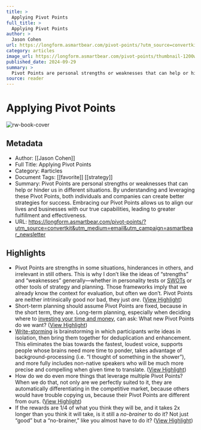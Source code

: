 ```yaml
---
title: >
  Applying Pivot Points
full_title: >
  Applying Pivot Points
author: >
  Jason Cohen
url: https://longform.asmartbear.com/pivot-points/?utm_source=convertkit&utm_medium=email&utm_campaign=asmartbear_newsletter
category: articles
image_url: https://longform.asmartbear.com/pivot-points/thumbnail-1200w.png
published_date: 2024-09-29
summary: >
  Pivot Points are personal strengths or weaknesses that can help or hinder us in different situations. By understanding and leveraging these Pivot Points, both individuals and companies can create better strategies for success. Embracing our Pivot Points allows us to align our lives and businesses with our true capabilities, leading to greater fulfillment and effectiveness.
source: reader
---
```

# Applying Pivot Points

![rw-book-cover](https://longform.asmartbear.com/pivot-points/thumbnail-1200w.png)

## Metadata
- Author: [[Jason Cohen]]
- Full Title: Applying Pivot Points
- Category: #articles
- Document Tags: [[favorite]] [[strategy]] 
- Summary: Pivot Points are personal strengths or weaknesses that can help or hinder us in different situations. By understanding and leveraging these Pivot Points, both individuals and companies can create better strategies for success. Embracing our Pivot Points allows us to align our lives and businesses with our true capabilities, leading to greater fulfillment and effectiveness.
- URL: https://longform.asmartbear.com/pivot-points/?utm_source=convertkit&utm_medium=email&utm_campaign=asmartbear_newsletter

## Highlights
- Pivot Points are strengths in some situations, hinderances in others, and irrelevant in still others. This is why I don’t like the ideas of “strengths” and “weaknesses” generally—whether in personality tests or [SWOTs](https://longform.asmartbear.com/swot/) or other tools of strategy and planning. Those frameworks imply that we already know the context for evaluation, but often we don’t. Pivot Points are neither intrinsically good nor bad, they just *are*. ([View Highlight](https://read.readwise.io/read/01jdf2jrnhg71y1c1vynaxb35z))
- Short-term planning should assume Pivot Points are fixed, because in the short term, they are. Long-term planning, especially when deciding where to [investing your time and money](https://longform.asmartbear.com/investment/), can ask: What new Pivot Points do we want? ([View Highlight](https://read.readwise.io/read/01jdf2kqjy9tmj5z49cjxfvgmc))
- [Write-storming](https://www.fastcompany.com/3033567/brainstorming-doesnt-work-try-this-technique-instead?utm_source=longform.asmartbear.com&utm_campaign=longform.asmartbear.com&utm_medium=post) is brainstorming in which participants write ideas in isolation, then bring them together for deduplication and enhancement. This eliminates the bias towards the fastest, loudest voice, supports people whose brains need more time to ponder, takes advantage of background-processing (i.e. “I thought of something in the shower”), and more fully includes non-native speakers who will be much more precise and compelling when given time to translate. ([View Highlight](https://read.readwise.io/read/01jdf2wffjbsv36r8ddmv3hxjp))
- How do we do even more things that leverage multiple Pivot Points? When we do that, not only are we perfectly suited to it, they are automatically differentiating in the competitive market, because others would have trouble copying us, because their Pivot Points are different from ours. ([View Highlight](https://read.readwise.io/read/01jdf36naykw92616sq323r1qm))
- If the rewards are 1/4 of what you think they will be, and it takes 2x longer than you think it will take, is it still a *no-brainer* to do it? Not just “good” but a “no-brainer,” like you almost have to do it? ([View Highlight](https://read.readwise.io/read/01jdf3b37c23xxhsq32q673xh9))


